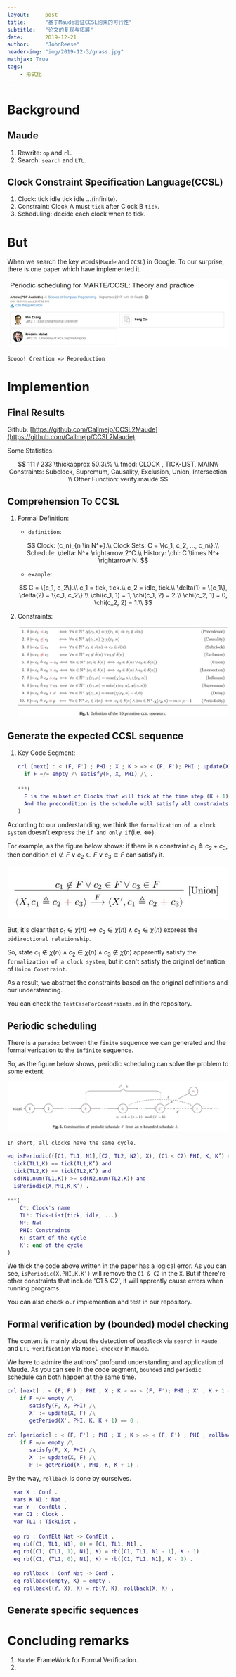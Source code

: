 ```yaml
---
layout:     post
title:      "基于Maude验证CCSL约束的可行性"
subtitle:   "论文的复现与拓展"
date:       2019-12-21
author:     "JohnReese"
header-img: "img/2019-12-3/grass.jpg"
mathjax: True
tags:
    - 形式化
---
```


# Background

## Maude
1. Rewrite: `op` and `rl`.
2. Search: `search` and `LTL`.


## Clock Constraint Specification Language(CCSL)
1. Clock: tick idle tick idle ...(infinite).
2. Constraint: Clock A must `tick` after Clock B `tick`.
3. Scheduling: decide each clock when to tick.
   
# But

When we search the key words(`Maude` and `CCSL`) in Google. To our surprise, there is one paper which have implemented it.

![Authors of the paper](/img/2019-12-3/authors.JPG)

`Soooo! Creation => Reproduction`

# Implemention

## Final Results

Github: [https://github.com/Callmejp/CCSL2Maude](https://github.com/Callmejp/CCSL2Maude)

Some Statistics:

$$
111 / 233 \thickapprox 50.3\% \\
fmod: CLOCK , TICK-LIST, MAIN\\
Constraints: Subclock, Supremum, Causality, Exclusion, Union, Intersection \\
Other Function: verify.maude
$$

## Comprehension To CCSL

1. Formal Definition:
   * `definition`:
  
   $$
   Clock: (c_n)_{n \in N^+}.\\
   Clock Sets: C = \{c_1, c_2, ..., c_n\}.\\
   Schedule: \delta: N^+ \rightarrow 2^C.\\
   History: \chi: C \times N^+ \rightarrow N.
   $$

   * `example`:

   $$
   C = \{c_1, c_2\}.\\
   c_1 = tick, tick.\\
   c_2 = idle, tick.\\
   \delta(1) = \{c_1\}, \delta(2) = \{c_1, c_2\}.\\ 
   \chi(c_1, 1) = 1, \chi(c_1, 2) = 2.\\
   \chi(c_2, 1) = 0, \chi(c_2, 2) = 1.\\
   $$

2. Constraints:
   
   ![Constraints](/img/2019-12-3/definitions.JPG)

## Generate the expected CCSL sequence

1. Key Code Segment:
   ```m
   crl [next] : < (F, F') ; PHI ; X ; K > => < (F, F'); PHI ; update(X, F) ; K + 1 >
     if F =/= empty /\ satisfy(F, X, PHI) /\ .
   
   ***(
     F is the subset of Clocks that will tick at the time step (K + 1) .
     And the precondition is the schedule will satisfy all constraints(i.e. PHI).
   )
   ```
   
According to our understanding, we think the `formalization of a clock system` doesn't express the `if and only if`(i.e. $\Leftrightarrow$).

For example, as the figure below shows: if there is a constraint $c_1 \triangleq c_2 + c_3$, then condition $c1 \notin F \lor c_2 \in F \lor c_3 \subset F$ can satisfy it.

![Union](/img/2019-12-3/union.jpg)

But, it's clear that $c_1 \in \chi(n) \Leftrightarrow c_2 \in \chi(n) \land c_3 \in \chi(n)$ express the ` bidirectional relationship`.

So, state $c_1 \notin \chi(n) \land c_2 \in \chi(n) \land c_3 \notin \chi(n)$ apparently satisfy the `formalization of a clock system`, but it can't satisfy the original defination of `Union Constraint`.

As a result, we abstract the constraints based on the original definitions and our understanding.

You can check the `TestCaseForConstraints.md` in the repository.

## Periodic scheduling

There is a `paradox` between the `finite` sequence we can generated and the formal verication to the `infinite` sequence.

So, as the figure below shows, periodic scheduling can solve the problem to some extent.

![Periodic scheduling](/img/2019-12-3/period.jpg)

`In short, all clocks have the same cycle.`

```m
eq isPeriodic(([C1, TL1, N1],[C2, TL2, N2], X), (C1 < C2) PHI, K, K’) = 
  tick(TL1,K) == tick(TL1,K’) and
  tick(TL2,K) == tick(TL2,K’) and
  sd(N1,num(TL1,K)) >= sd(N2,num(TL2,K)) and
  isPeriodic(X,PHI,K,K’) .

***(
    C*: Clock's name
    TL*: Tick-List(tick, idle, ...)
    N*: Nat
    PHI: Constraints
    K: start of the cycle
    K': end of the cycle
)
```
We thick the code above written in the paper has a logical error. As you can see, `isPeriodic(X,PHI,K,K’)` will remove the `C1 & C2` in the `X`. But if there're other constraints that include 'C1 & C2', it will apprently cause errors when running programs.

You can also check our implemention and test in our repository.

## Formal verification by (bounded) model checking

The content is mainly about the detection of `Deadlock` via `search` in `Maude` and `LTL verification` via `Model-checker` in `Maude`.

We have to admire the authors' profound understanding and application of Maude. As you can see in the code segment, `bounded` and `periodic` schedule can both happen at the same time.

```m
crl [next] : < (F, F') ; PHI ; X ; K > => < (F, F'); PHI ; X' ; K + 1 >
    if F =/= empty /\
	   satisfy(F, X, PHI) /\
	   X' := update(X, F) /\
	   getPeriod(X', PHI, K, K + 1) == 0 .

crl [periodic] : < (F, F') ; PHI ; X ; K > => < (F, F') ; PHI ; rollback(X', P) ; sd(K + 1, P) >
    if F =/= empty /\
	   satisfy(F, X, PHI) /\
	   X' := update(X, F) /\
	   P := getPeriod(X', PHI, K, K + 1) .
```

By the way, `rollback` is done by ourselves.

```m
  var X : Conf .
  vars K N1 : Nat .
  var Y : ConfElt .
  var C1 : Clock .
  var TL1 : TickList .
  
  op rb : ConfElt Nat -> ConfElt .
  eq rb([C1, TL1, N1], 0) = [C1, TL1, N1] .
  eq rb([C1, (TL1, 1), N1], K) = rb([C1, TL1, N1 - 1], K - 1) .
  eq rb([C1, (TL1, 0), N1], K) = rb([C1, TL1, N1], K - 1) .

  op rollback : Conf Nat -> Conf .
  eq rollback(empty, K) = empty .
  eq rollback((Y, X), K) = rb(Y, K), rollback(X, K) . 
```

## Generate specific sequences



# Concluding remarks

1. `Maude`: FrameWork for Formal Verification.
2. 
